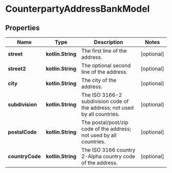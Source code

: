 
# CounterpartyAddressBankModel

## Properties
Name | Type | Description | Notes
------------ | ------------- | ------------- | -------------
**street** | **kotlin.String** | The first line of the address. |  [optional]
**street2** | **kotlin.String** | The optional second line of the address. |  [optional]
**city** | **kotlin.String** | The city of the address. |  [optional]
**subdivision** | **kotlin.String** | The ISO 3166-2 subdivision code of the address; not used by all countries. |  [optional]
**postalCode** | **kotlin.String** | The postal/post/zip code of the address; not used by all countries. |  [optional]
**countryCode** | **kotlin.String** | The ISO 3166 country 2-Alpha country code of the address. |  [optional]



